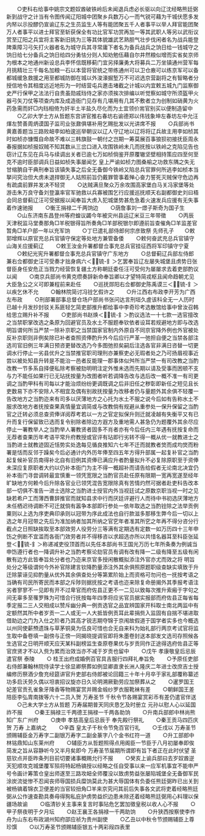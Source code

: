<!-- { "loadSidebar": true } -->
　　○吏科右给事中姚宗文题奴酋破铁岭后未闻退兵虑必长驱以向辽沈经略熊廷弼新到战守之计当有令图传闻辽阳城中团聚乡兵数万心一而气锐可藉为干城伏愿多发内帑以示投醪仍宣谕辽东之生员监生人等有能团聚五千人者事平以举人拜官能团聚万人者事平以进士拜官至斩获保全有功比官军功赏再加一等其武职人等另以武衔议赏至辽阳之兵宜将主客新旧挑为三等其体貌雄武艺熟胆气壮步伐闲者名为战兵能登陴乘障习弓矢打火器者名为城守兵其寻常庸下者名为备兵战兵之饷日给一钱城守之饷日给七分备兵之饷日给四分勇怯分则人知劝勉伍藉自尔井然粮似增而实省矣京师为根本之地通州新设总兵李怀信既移蓟门宜另择廉勇大将募兵二万坐镇通州营军每月挑精壮三千每名加粮一石以本营将官统之带练通州可以卫仓廒可以练京军可以备都城缓急救援之用至都城防御在城以外浚濠掘堑万不可迟选京营副将之有智略者分授信地令其相度远近地形为一时结营屯兵邀击堵截之计城以内宜敕五城九门监察御史严行保甲之法法行自贵虽勋戚珰侍之家亦须挨次排编以听觉察如城守所须盔甲火器弓矢刀仗等项查内库及成造衙门见存有几堪用有几其不敷者立为创制如硝黄为火药急需而奸□内珰相倚为奸半土半盐久尽化而为土宜领价耑官别买以便制造留中
　　○乙卯大学士方从哲题东宫讲官推右春坊右谕德郑以伟钱象坤左春坊左中允汪煇左赞善周炳谟国子监司业张鼐俱堪补用乞赐批发以光讲席不报
　　○兵部尚书黄嘉善题当三路败衄李如柏逡巡举朝议以辽人守辽地以辽将将辽兵故主用李如桢其时如桢亦慷慨自命故不难以三韩旗鼓一朝付之岂期一筹莫展百事狼狈初接抚臣周永春报据如桢报奴贼不知其数从三岔口进入攻围铁岭未几而抚按以铁岭之克陷见告也窃计辽东见在兵马与续调出关者已逾七万如桢倘鉴开原覆辙坚壁相持策应四至何至克不逾时臣部调兵日益如桢失事屡闻乞  皇上严谕如桢力图桑榆之功救东隅之失无甘缩朒自干典刑奉旨该镇失事之后全无备御今铁岭又陷总兵官罪何所逃李如桢本当拏问究治但大虏未退捍御无人姑照前旨仍戴罪管事着殚心奋力誓死灭贼保守危边再有疏虞前罪并发决不轻贷
　　○达贼满旦聚众万余攻围高家堡白马关冯家堡等处游击朱万良守备刘登瀛率官军驰救以兵寡被围乞行应援巡抚顺天右副都御史刘曰梧会同总督蓟辽汪可受据报以闻奉旨大虏入犯城堡势甚危急着火速发兵应援有无失事着作速驰报
　　○衡王捐禄二千两饷边
　　○荫詹事刘一燝子斯奇为国子生
　　○山东济南东昌登州等府蝗议蠲今年被灾州县运辽米豆三年带徵
　　○丙辰天津税监马堂奏那角□羊税银得旨所奏角□羊部税银尔即遵前旨查催角□羊监差官暂角□羊户部一年以充军饷
　　○丁巳遣礼部侍郎何宗彦致祭  先师孔子　　○敕郭增辉以原官充总兵官镇守保定等处地方兼管备倭
　　○敕何奋武充总兵官镇守山海关应援蓟辽
　　○敕王汝金升署都督佥事充总兵官挂征西将军印镇守宁夏
　　○敕纪光宪升署都督佥事充总兵官镇守广东地方
　　○总督蓟辽兵部左侍郎兼右佥都御史汪可受奏才拙身病六＜锍-釒＞乞罢奉旨辽左屡失城堡且虏势日张督臣身任安危正当戮力经营恢复疆土方称朝廷委任汪可受何为屡屡求去着吏部酌议以闻
　　○南京兵部尚书黄克缵奏辞新命奉旨卿以才望特简戎枢且闻命趋朝尤见大臣急公之义可即兼程前来赴任
　　○巡抚郧阳右佥都御史陈禹谟三＜锍-釒＞以疾乞休不允
　　○翰林院简讨冯铨乞假许之
　　○升江西右布政李开芳为广西左布政
　　○刑部署部事总督仓场户部尚书张问达言刑垣久虗该科全无一人历时已越十月发抄封驳关系匪轻乞简吏部推升都给事中李奇珍考选散馆给事中曾汝召韩给思立赐升补不报
　　○吏部尚书赵焕＜锍-釒＞酌议选法一十七款一选官擅改之当禁职掌改选之条原为回避官员及水土不服题奉钦依者设耳若规避地方即与改选  明旨谓何所当严禁一除补京职之当禁国家官制内外原自不同京官降外例也外官被处反补京职则非例矣除已补者查照资俸酌升外今后应行严革一弛担自便之当禁各部注选司官旧例三年满日预咨更替改选乃今多图弛担矣嗣后注选各官非满日咨替一切更调水行停止一劣县优升之当禁推官职司理刑亦兼察吏必无瑕者处之乃可扬眉视事近尝以被处知县升转是不能治一邑者反能理一郡事体似舛所当严禁一有司改教之当酌改教一节多系自择便私除考察被劾明明注定外惟未选而先期以请及受事而困顿不支与力不能任如果行已无玷抚按量为改图者听若调降告改与选后改一概不准一有司更调之当酌甲科有司每以才能治烦纷纷更调既调之后非旧任之秽彰即新任之短见且长吏数易下亦不安除人不相宜及偶有别故抚按量为改移者仍与量题外其余俱不轻覆一告改地方之当酌迩来有司多以厌薄地方之心托为水土不服之说今后如有告称水土不服求改地方者抚按查果真情量宜调简或与改教倘有规避从重参处一保升保留之当酌官之迁转必须总查资俸详阅荐考若以一方之官定拟保升则迁就凌越有失衡平又有已升而复行保留致已选而复令别除者除边方遐方及重地需人甚急仍为题覆外其余尽应停止一署教举人之当酌举人署教贤者固多不肖者亦有今后任内三年遇有抚按复命而无荐者查果历年考语平常升府教授或官评有玷即行劣转不得一概从优一就教进士之当酌进士就教迹固近恬势实处逸每见循良推知六七年不迁而就教者焂而成均焂而粉署是恬而反邻于躁矣今后必通计内外历年俸至四五年方得升部属一起复补官之当酌起复候补官员南得补北自有旧例其资俸已满应升者酌量拟升不必复除原职至于资俸未深应复原职者大约以仍补本衙门为主不得一概超补而请告给假者无论南北决宜仍补本衙门寻尝调转最宜慎重一领凭宽限之当酌官员赴任原有限期一宽再宽遂至经年旷缺地方何赖今后升除各官业已领凭混告宽限除真有苦情灼然可据者赴吏科告改本部一切俱不准告一进士选除之当酌进士授官内外当视廷试之原数京职当视一时之见缺若希户工而薄西曹辞推官而就知县求中行而厌廷评避行人而待中书初选厌薄地方未任栖迟待调断不可迁就倘有嚣争本部即行参处一依年取选之当酌铨除之法举贡例粟则以上选为序吏典印承则以冠带为序此成法也自行款滋多那移生弊今后一切以上选之年月冠带之先后为准加纳者加其所纳之官穵年者准其所穵之年再不得分咨分行截点之日照缺挨取至本部效劳人役劳分三等满有定期选有定数一如万历四十三年申饬之例断不宜滥而各衙门效劳者并不得移咨以求超选亦所以共惜名器耳至科臣张延登＜锍-釒＞称递减吏役顶首而以先任本部尚书王国光万历七年所条奏为例诚当申饬遵行者也一降调升补之当酌考察论劾官员有调有改有降一二级有降至五级有闲散有边方此皆奉旨处分者也乃迩来京官多授闲散概拟添注外官亦尤而效之将  明旨处分之等级谓何今外补官除建言钦降酌量添注外其余俱照原题职级查缺实填致于升迁除蒙诬见抑酌量从优外其余俱查处分等第累阶始上而资格可勿问也一抚按考语之当确有司民所寄民而本部之斥陟则据抚按之考语也迩来除复命册揭外其季报考语注劣者寥寥不一见即有开不过卑官而府佐县正更不一二见以致每次推升索瘢于字句之间无辜多至罹罗殊为可惜合行抚按每年四季将应劣官员据实报部而府佐县正每省每季定报二三人交相成以赞斥幽分典一例贡选官之品宜辨国家开科取士南北两监中有定额然其所中者岁贡一二人或无一人大抵皆例贡耳此辈捐赀入监固有自揣不堪进取借助边之门为入仕之阶者乃其高才锐志期夺锦于京闱故假道于国学者实多也今概选以州同使薪槱遗珠与草茅铜臭为伍良可惜也合无自来科为始礼部行两京考试官将监生取中备卷填一副傍与正傍一同揭晓提调官即将朱墨卷封送本部发文选司存照候各生选官之日明开顺天应天某科副榜监生查原卷果优与岁贡同作正途得选府佐县正等官庶贤才不以入赀为累而治效当亦不减于岁贡也留中
　　○戊午  孝康敬皇后忌辰遣官祭  泰陵
　　○  桂王出府成婚例百官具吉服行四拜礼奉旨免
　　○予原任吏部右侍郎兼翰林院侍读学士徐显卿祭葬如例显卿直隶长洲人隆庆二年进士改庶吉士授编修历祭酒少詹充经筵讲官升吏部右侍郎被论回籍三十年十月卒于家礼部覆称纂述功多启沃劳久偶以坦衷招议旋亦日久论明溯厥勤劳应加祭葬从之
　　○暹罗国王妃差官贡孔雀象牙降香等物赐宴赏并赐金缎纱罗衣服靴袜有差
　　○朝鲜国王差陪臣李弘胄南拨等六十二员入贺  万寿圣节  千秋令节各赐宴赏彩币有差仍遣官伴送
　　○己未大学士方从哲题  万寿届期普天同庆恳乞及时册立  元孙以慰人心以延国祚不报
　　○秦王捐禄三千两德王捐禄一千两各助饷
　　○升南兵部郎中林尚熊知广东广州府
　　○庚申  孝慈高皇后忌辰于  奉先殿行祭礼
　　○秦王贡马四匹庆贺  万寿  上嘉纳之
　　○辛酉  皇太子千秋令节免百官行礼
　　○壬戌以  万寿圣节颁赐辅臣金万寿字二副银万寿字二副金篆字八个金书红符一道
　　○升工部郎中林铭鼎知山东莱州府
　　○辅臣方从哲题照得点用阁臣一节臣于八月初屡奉即俟简发之旨从容静听今又半月矣即今  万寿圣节届期所谓即有旨下者正在此时伏望  圣慈钦点并臣昨条列目前切要诸事概赐允行不报
　　○癸亥上谕兵部曰去岁奴酋逆天犯顺攻克城堡覆军殒将特起杨镐授以经略之任自受事以来一应军机事宜不能申严号令画计筹策仓皇出师遂至三路攻衄全师覆没以致虏势益张屡陷城堡全无备御军民涂炭流徙惨不忍闻丧师辱国损兵糜饷莫此为甚大辱国体有负委任熊廷弼昨已出关到被杨镐着锦衣卫便差的当官较扭角□羊来京究问其前后失事各文武将吏着经略熊廷弼从公作速查勘具奏毋得狥私庇护虏势益炽边患未除还着经略熊廷弼用心料理以保疆场故谕
　　○临清钞关主事来复言时事阽危乞罢加徵皇税以收人心不报
　　○甲子祭夜明于夕月坛
　　○赵王襄王各捐禄一千两助饷
　　○升狭西按察使李作舟为山东右布政湖州知府邵应祯为贵州副使
　　○乙丑以中秋令节颁赐辅臣上尊珍馔
　　○以万寿圣节颁赐辅臣银五十两彩叚四表里
